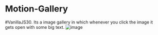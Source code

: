 # Motion-Gallery
#VanillaJS30. Its a image gallery in which whenever you click the image it gets open with some big text.
![image](https://user-images.githubusercontent.com/78221707/120309488-eb456580-c2f2-11eb-8d8a-9b490a116a7f.png)
